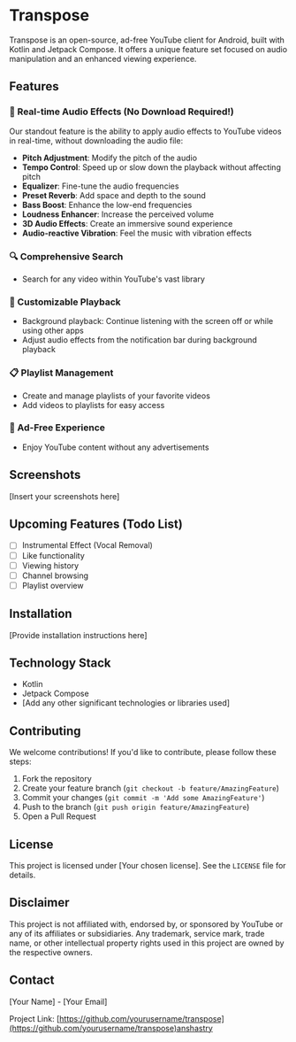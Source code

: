 # Transpose

Transpose is an open-source, ad-free YouTube client for Android, built with Kotlin and Jetpack Compose. It offers a unique feature set focused on audio manipulation and an enhanced viewing experience.

## Features

### 🎵 Real-time Audio Effects (No Download Required!)

Our standout feature is the ability to apply audio effects to YouTube videos in real-time, without downloading the audio file:

- **Pitch Adjustment**: Modify the pitch of the audio
- **Tempo Control**: Speed up or slow down the playback without affecting pitch
- **Equalizer**: Fine-tune the audio frequencies
- **Preset Reverb**: Add space and depth to the sound
- **Bass Boost**: Enhance the low-end frequencies
- **Loudness Enhancer**: Increase the perceived volume
- **3D Audio Effects**: Create an immersive sound experience
- **Audio-reactive Vibration**: Feel the music with vibration effects

### 🔍 Comprehensive Search

- Search for any video within YouTube's vast library

### 🎨 Customizable Playback

- Background playback: Continue listening with the screen off or while using other apps
- Adjust audio effects from the notification bar during background playback

### 📋 Playlist Management

- Create and manage playlists of your favorite videos
- Add videos to playlists for easy access

### 🚫 Ad-Free Experience

- Enjoy YouTube content without any advertisements

## Screenshots

[Insert your screenshots here]

## Upcoming Features (Todo List)

- [ ] Instrumental Effect (Vocal Removal)
- [ ] Like functionality
- [ ] Viewing history
- [ ] Channel browsing
- [ ] Playlist overview

## Installation

[Provide installation instructions here]

## Technology Stack

- Kotlin
- Jetpack Compose
- [Add any other significant technologies or libraries used]

## Contributing

We welcome contributions! If you'd like to contribute, please follow these steps:

1. Fork the repository
2. Create your feature branch (`git checkout -b feature/AmazingFeature`)
3. Commit your changes (`git commit -m 'Add some AmazingFeature'`)
4. Push to the branch (`git push origin feature/AmazingFeature`)
5. Open a Pull Request

## License

This project is licensed under [Your chosen license]. See the `LICENSE` file for details.

## Disclaimer

This project is not affiliated with, endorsed by, or sponsored by YouTube or any of its affiliates or subsidiaries. Any trademark, service mark, trade name, or other intellectual property rights used in this project are owned by the respective owners.

## Contact

[Your Name] - [Your Email]

Project Link: [https://github.com/yourusername/transpose](https://github.com/yourusername/transpose)anshastry
